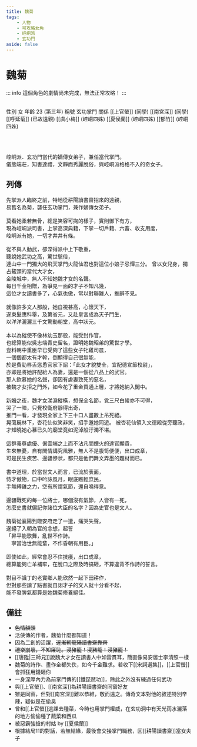 ```yaml
---
title: 魏菊
tags:
    - 人物
    - 可攻略女角
    - 崆峒派
    - 玄功門
aside: false
---
```


# 魏菊

::: info
這個角色的劇情尚未完成，無法正常攻略！
:::

<ChTabs position="bottom">
	<ChTab title="初識">
		<ChMeet 
			src='/images/characters/girl_7/normal.png' 
			nameTitle='玄功掌門'
			nameMain='魏菊'
			desc='崆峒派．玄功門當代的嫡傳女弟子，兼任當代掌門。<br>儀態端莊，知書達禮，文靜而秀麗脫俗，與崆峒派格格不入的奇女子。'
			:animation=true
		/>
	</ChTab>
</ChTabs>
<br>

<InfoList>
	<Info title='角色資料' :open=true>
		<table>
			<ChTr>
				<ChTd isTitle=true>
					性別
				</ChTd>
				<ChTd>
					女
				</ChTd>
			</ChTr>
			<ChTr>
				<ChTd isTitle=true>
					年齡
				</ChTd>
				<ChTd>
					23 (第三年)
				</ChTd>
			</ChTr>
			<ChTr>
				<ChTd isTitle=true>
					稱號
				</ChTd>
				<ChTd>
					玄功掌門
				</ChTd>
			</ChTr>
			<ChTr>
				<ChTd isTitle=true position='center'>
					關係
				</ChTd>
			</ChTr>
			<ChTr>
				<ChTd position='center'>
					[[上官螢]] (同學)
				</ChTd>
			</ChTr>
			<ChTr>
				<ChTd position='center'>
					[[南宮深]] (同學)
				</ChTd>
			</ChTr>
			<ChTr>
				<ChTd position='center'>
					[[呼延菊]] (已故遠親)
				</ChTd>
			</ChTr>
			<ChTr>
				<ChTd position='center'>
					[[虞小梅]] (崆峒四姝)
				</ChTd>
			</ChTr>
			<ChTr>
				<ChTd position='center'>
					[[夏侯蘭]] (崆峒四姝)
				</ChTd>
			</ChTr>
			<ChTr>
				<ChTd position='center'>
					[[郁竹]] (崆峒四姝)
				</ChTd>
			</ChTr>
		</table>
	</Info>
</InfoList>

<br>

崆峒派．玄功門當代的嫡傳女弟子，兼任當代掌門。  
儀態端莊，知書達禮，文靜而秀麗脫俗，與崆峒派格格不入的奇女子。

<div style="clear:both;"></div>

## 列傳

<Tabs>
  <Tab title="列傳一">
	先掌派人臨終之前，特地從耕陽讀書齋招來的遠親，<br>
	易舊名為菊，襲任玄功掌門，兼作嫡傳女弟子。<br><br>
	莫看她柔若無骨，總是笑容可掬的樣子，實則御下有方，<br>
	現為崆峒派司書，上掌高深典籍，下掌一切戶籍、六畜、收支用度，<br>
	崆峒派有她，一切才井井有條。<br><br>
	從不與人動武，卻深得派中上下敬重，<br>
	聽說她武功之高，驚世駭俗，<br>
	連山中一門獨大的飛天掌門火龍仙君也對這位小娘子忌憚三分。
  </Tab>
  <Tab title="列傳二">
	曾以女兒身，獨占鰲頭的當代大才女，<br>
	金陵城中，無人不知她魏才女的名聲。<br>
	每日千金相贈，為爭見一面的才子不知凡幾，<br>
	這位才女讀書多了，心氣也傲，常以對聯難人，推辭不見。<br><br>
	就像許多文人那般，她自視甚高，心懷天下，<br>
	遂束髮應科舉，及第省元，又赴皇宮成為天子門生，<br>
	以洋洋灑灑三千文驚動朝堂，高中狀元。<br><br>
	本以為縱使不像林幼玉那般，能受封作官，<br>
	也總算能似吳志端青史留名，證明她魏昭弟的驚世才學。<br>
	豈料朝中重臣早已受夠了這些女子牝雞司晨，<br>
	一個個都太有才幹，倒顯得自己很無能，<br>
	於是費勁唇舌慫恿官家下詔：「此女才貌雙全，宜配德宣節校尉」，<br>
	亦即是將她許配給人為妻，還是一個從八品上的武官。<br>
	那人欽慕她的名聲，卻因有虐妻致死的惡名，<br>
	被魏才女拒之門外，如今花了重金買通上層，才將她納入閣中。<br><br>
	新婚之夜，魏才女涕淚縱橫，想保全名節，覓三尺白綾亦不可得，<br>
	哭了一陣，只覺校衛府靜得出奇，<br>
	推門一看，才發現全家上下三十口人盡數上吊死絕。<br>
	晃蕩屍林下，杏花仙似笑非笑，招手邀她同遊。
  </Tab>
  <Tab title="列傳三">
	被杏花仙領入文德殿從旁聽政，<br>
	才知曉她心慕已久的廟堂竟如泥淖般汙濁不堪。<br><br>
	這群養尊處優、倨雲端之上而不沾凡間煙火的達官顯貴，<br>
	生來無憂，自有閒情講究風雅，無人不是腹笥便便，出口成章，<br>
	可是民生疾苦、邊疆慘狀，都只是他們舞文弄墨的題材而已。<br><br>
	書中道理，於當世文人而言，已流於表面，<br>
	恃才傲物，口中吟詠風月，眼底瞧輕庶民，<br>
	手無縛雞之力，空有所謂氣節，還自鳴得意。<br><br>
	邊疆戰死的每一位將士，哪個沒有氣節，人皆有一死，<br>
	怎麼史書就偏記你諸位大臣的名字？因為史官也是文人。<br><br>
	魏菊從襄陽到臨安府走了一遭，痛哭失聲，<br>
	遂絕了入朝為官的念想，起誓<br>
	「昇平能歌舞，亂世不作詩。<br>
	　寧當治世無能輩，不作昏朝有用臣。」<br><br>
	即使如此，經常會忍不住技癢，出口成章，<br>
	總算能夠亡羊補牢，在脫口之際及時搞砸，不算違背不作詩的誓言。<br><br>
	對目不識丁的老實鄉人能欣然一起下田耕作，<br>
	但對那些讀了點書就自詡才子的文人就十分看不起，<br>
	能不發脾氣都算是她魏菊修養絕佳。
  </Tab>
</Tabs>

## 備註

- ~~色情額頭~~
- 活俠傳的作者，魏菊什麼都知道！
- 因為二創的活躍，~~逐漸朝龍陽讀書齋靠齊~~
- ~~禮樂崩壞，不知廉恥。浸豬籠！浸豬籠！浸豬籠！~~
- [[唐陞|三師兄]]說魏大才女在讀書人中如雷貫耳，簡直像易安居士李清照一樣
- 魏菊的詩作、畫作全都失佚，如今千金難求。若收下[[宋詞選集]]，[[上官螢]]會抓狂用錢砸你
- 一身深厚內力為前掌門傳的[[鐵琵琶功]]，除此之外沒有練過任何武功
- 與[[上官螢]]、[[南宮深]]為耕陽讀書齋的同窗好友
- 雖是同窗，但對[[南宮深]]難以恭維，敬而遠之。傳奇文本對他的敘述特別辛辣，疑似是在偷臭
- 曾和[[上官螢]]逃課去種菜，今時也用掌門權威，在玄功洞中有天光雨水灑落的地方偷偷種了蔬菜和西瓜
- 被惡霸強搶的村姑 by [[夏侯蘭]]
- 根據<EndIcon no="11">結局11</EndIcon>的對話，若無結緣，最後會交接掌門職務，回[[耕陽讀書齋]]當女夫子